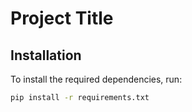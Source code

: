 # Project Title

## Installation

To install the required dependencies, run:

```bash
pip install -r requirements.txt
```
